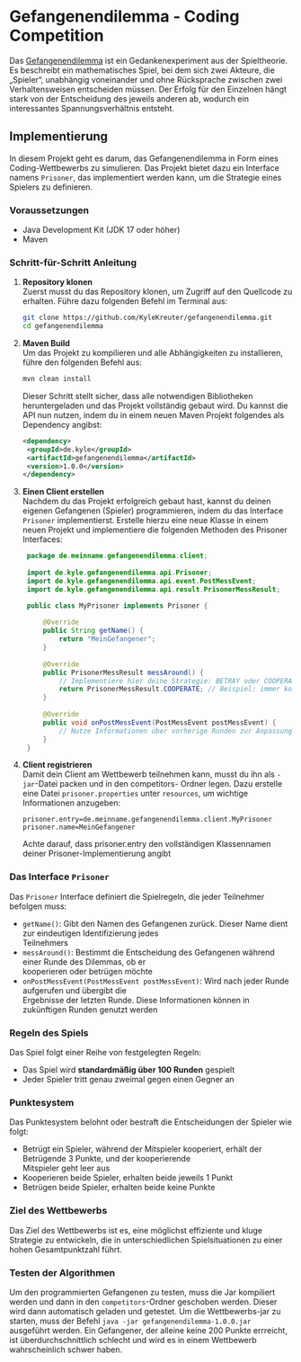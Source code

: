 # Gefangenendilemma - Coding Competition

Das [Gefangenendilemma](https://de.wikipedia.org/wiki/Gefangenendilemma) ist ein Gedankenexperiment aus der Spieltheorie. Es beschreibt ein mathematisches Spiel,
bei dem sich zwei Akteure, die „Spieler“, unabhängig voneinander und ohne Rücksprache zwischen zwei  
Verhaltensweisen entscheiden müssen. Der Erfolg für den Einzelnen hängt stark von der Entscheidung des 
jeweils anderen ab, wodurch ein interessantes Spannungsverhältnis entsteht.

## Implementierung

In diesem Projekt geht es darum, das Gefangenendilemma in Form eines Coding-Wettbewerbs zu simulieren. Das
Projekt bietet dazu ein Interface namens `Prisoner`, das implementiert werden kann, um die Strategie eines Spielers
zu definieren.

### Voraussetzungen

* Java Development Kit (JDK 17 oder höher)
* Maven

### Schritt-für-Schritt Anleitung

1. **Repository klonen**  
   Zuerst musst du das Repository klonen, um Zugriff auf den Quellcode zu erhalten. Führe dazu folgenden Befehl
   im Terminal aus:

   ```sh
   git clone https://github.com/KyleKreuter/gefangenendilemma.git
   cd gefangenendilemma
   ```

2. **Maven Build**  
   Um das Projekt zu kompilieren und alle Abhängigkeiten zu installieren, führe den folgenden Befehl aus:
   ```sh
   mvn clean install
   ```
   Dieser Schritt stellt sicher, dass alle notwendigen Bibliotheken heruntergeladen und das Projekt vollständig gebaut
   wird. Du kannst die API nun nutzen, indem du in einem neuen Maven Projekt folgendes als Dependency angibst:
   ```xml
   <dependency>
    <groupId>de.kyle</groupId>
    <artifactId>gefangenendilemma</artifactId>
    <version>1.0.0</version>
   </dependency>
   ```
   
3. **Einen Client erstellen**  
   Nachdem du das Projekt erfolgreich gebaut hast, kannst du deinen eigenen Gefangenen (Spieler) programmieren,
   indem du das Interface `Prisoner` implementierst. Erstelle hierzu eine neue Klasse in einem neuen Projekt und
   implementiere die folgenden Methoden des Prisoner Interfaces:
   ```java
    package de.meinname.gefangenendilemma.client;
    
    import de.kyle.gefangenendilemma.api.Prisoner;
    import de.kyle.gefangenendilemma.api.event.PostMessEvent;
    import de.kyle.gefangenendilemma.api.result.PrisonerMessResult;

    public class MyPrisoner implements Prisoner {
    
        @Override
        public String getName() {
            return "MeinGefangener";
        }
    
        @Override
        public PrisonerMessResult messAround() {
            // Implementiere hier deine Strategie: BETRAY oder COOPERATE
            return PrisonerMessResult.COOPERATE; // Beispiel: immer kooperieren
        }
    
        @Override
        public void onPostMessEvent(PostMessEvent postMessEvent) {
            // Nutze Informationen über vorherige Runden zur Anpassung deiner Strategie
        }
    }
   ```
   
4. **Client registrieren**  
   Damit dein Client am Wettbewerb teilnehmen kann, musst du ihn als `-jar`-Datei packen und in den competitors-
   Ordner legen. Dazu erstelle eine Datei `prisoner.properties` unter `resources`, um wichtige Informationen anzugeben:
   ```properties
   prisoner.entry=de.meinname.gefangenendilemma.client.MyPrisoner
   prisoner.name=MeinGefangener
   ```
   Achte darauf, dass prisoner.entry den vollständigen Klassennamen deiner Prisoner-Implementierung angibt

### Das Interface `Prisoner`
Das `Prisoner` Interface definiert die Spielregeln, die jeder Teilnehmer befolgen muss:  
* `getName()`: Gibt den Namen des Gefangenen zurück. Dieser Name dient zur eindeutigen Identifizierung jedes   
  Teilnehmers
* `messAround()`: Bestimmt die Entscheidung des Gefangenen während einer Runde des Dilemmas, ob er  
  kooperieren oder betrügen möchte
* `onPostMessEvent(PostMessEvent postMessEvent)`: Wird nach jeder Runde aufgerufen und übergibt die  
  Ergebnisse der letzten Runde. Diese Informationen können in zukünftigen Runden genutzt werden

### Regeln des Spiels
Das Spiel folgt einer Reihe von festgelegten Regeln:
* Das Spiel wird **standardmäßig über 100 Runden** gespielt
* Jeder Spieler tritt genau zweimal gegen einen Gegner an

### Punktesystem
Das Punktesystem belohnt oder bestraft die Entscheidungen der Spieler wie folgt:
* Betrügt ein Spieler, während der Mitspieler kooperiert, erhält der Betrügende 3 Punkte, und der kooperierende  
  Mitspieler geht leer aus
* Kooperieren beide Spieler, erhalten beide jeweils 1 Punkt
* Betrügen beide Spieler, erhalten beide keine Punkte

### Ziel des Wettbewerbs
Das Ziel des Wettbewerbs ist es, eine möglichst effiziente und kluge Strategie zu entwickeln, die in unterschiedlichen Spielsituationen zu einer hohen Gesamtpunktzahl führt.


### Testen der Algorithmen
Um den programmierten Gefangenen zu testen, muss die Jar kompiliert werden und dann in den `competitors`-Ordner
geschoben werden. Dieser wird dann automatisch geladen und getestet. Um die Wettbewerbs-jar zu starten, muss der Befehl
`java -jar gefangenendilemma-1.0.0.jar` ausgeführt werden. Ein Gefangener, der alleine keine 200 Punkte errreicht, ist 
überdurchschnittlich schlecht und wird es in einem Wettbewerb wahrscheinlich schwer haben.
